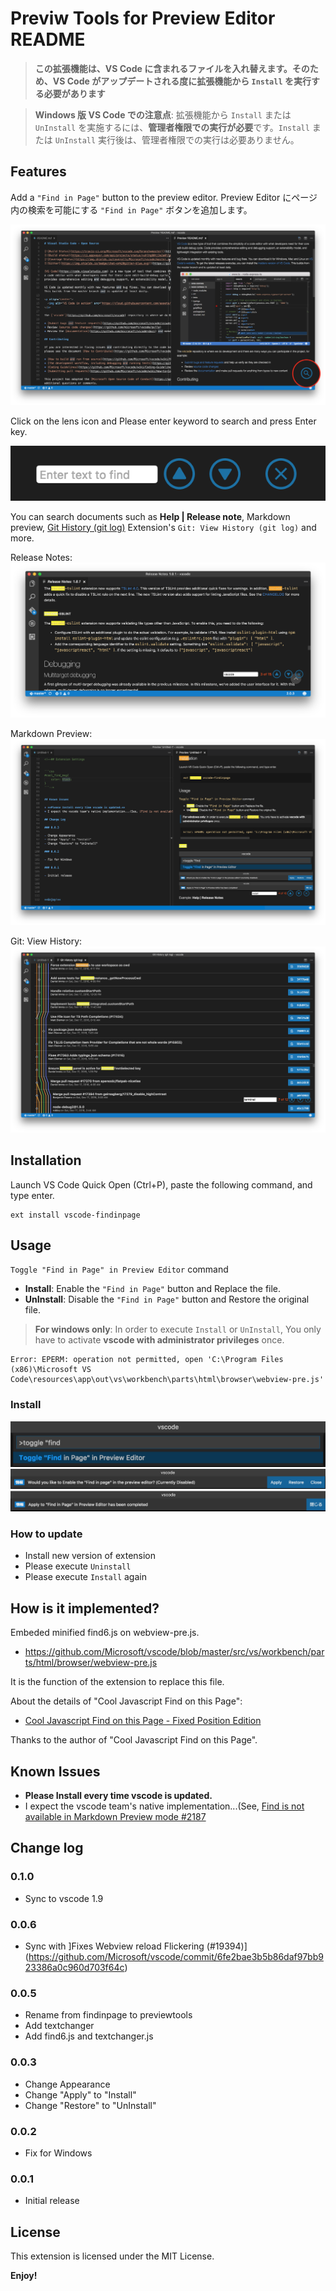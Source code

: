 # Previw Tools for Preview Editor README


> **この拡張機能は、VS Code に含まれるファイルを入れ替えます。そのため、VS Code がアップデートされる度に拡張機能から `Install` を実行する必要があります**

> **Windows 版 VS Code での注意点**: 拡張機能から `Install` または `UnInstall` を実施するには、**管理者権限での実行が必要**です。`Install` または `UnInstall` 実行後は、管理者権限での実行は必要ありません。



## Features

Add a `"Find in Page"` button to the preview editor.
Preview Editor にページ内の検索を可能にする `"Find in Page"` ボタンを追加します。

![](https://raw.githubusercontent.com/satokaz/vscode-findinpage/master/media/images/2017-01-07-13-33-21.png)

Click on the lens icon and Please enter keyword to search and press Enter key.

![](https://raw.githubusercontent.com/satokaz/vscode-findinpage/master/media/images/2017-01-07-13-44-58.png)

You can search documents such as **Help | Release note**, Markdown preview, [Git History (git log)](https://marketplace.visualstudio.com/items?itemName=donjayamanne.githistory) Extension's `Git: View History (git log)`  and more.


Release Notes:
![](https://raw.githubusercontent.com/satokaz/vscode-findinpage/master/media/images/2017-01-07-13-49-58.png)

Markdown Preview:
![](https://raw.githubusercontent.com/satokaz/vscode-findinpage/master/media/images/2017-01-07-13-55-51.png)

Git: View History:
![](https://raw.githubusercontent.com/satokaz/vscode-findinpage/master/media/images/2017-01-07-13-58-21.png)


## Installation

Launch VS Code Quick Open (Ctrl+P), paste the following command, and type enter.

```
ext install vscode-findinpage
```

## Usage

`Toggle "Find in Page" in Preview Editor` command

* **Install**: Enable the `"Find in Page"` button and Replace the file.
* **UnInstall**: Disable the `"Find in Page"` button and Restore the original file.

> **For windows only**: In order to execute `Install` or `UnInstall`, You only have to activate **vscode with administrator privileges** once.

```
Error: EPERM: operation not permitted, open 'C:\Program Files (x86)\Microsoft VS Code\resources\app\out\vs\workbench\parts\html\browser\webview-pre.js'
```

### Install

![](https://raw.githubusercontent.com/satokaz/vscode-findinpage/master/media/images/2017-01-05-12-32-43.png)
![](https://raw.githubusercontent.com/satokaz/vscode-findinpage/master/media/images/2017-01-05-12-33-02.png)
![](https://raw.githubusercontent.com/satokaz/vscode-findinpage/master/media/images/2017-01-05-12-33-19.png)



### How to update

- Install new version of extension
- Please execute `Uninstall`
- Please execute `Install` again

## How is it implemented?

Embeded minified find6.js on webview-pre.js.

* <https://github.com/Microsoft/vscode/blob/master/src/vs/workbench/parts/html/browser/webview-pre.js>

It is the function of the extension to replace this file.

About the details of "Cool Javascript Find on this Page":
* [Cool Javascript Find on this Page - Fixed Position Edition](http://www.seabreezecomputers.com/tips/find6.htm)

Thanks to the author of "Cool Javascript Find on this Page".


<!--## Extension Settings


```css
#cool_find_msg{
	color: black;
}
```-->


## Known Issues

* **Please Install every time vscode is updated.**
* I expect the vscode team's native implementation...(See, [Find is not available in Markdown Preview mode #2187](https://github.com/Microsoft/vscode/issues/2187)

## Change log


### 0.1.0

- Sync to vscode 1.9

### 0.0.6 

- Sync with ]Fixes Webview reload Flickering (#19394)](https://github.com/Microsoft/vscode/commit/6fe2bae3b5b86daf97bb923386a0c960d703f64c)


### 0.0.5 

- Rename from findinpage to previewtools
- Add textchanger
- Add find6.js and textchanger.js

### 0.0.3

- Change Appearance
- Change "Apply" to "Install"
- Change "Restore" to "UnInstall"

### 0.0.2

- Fix for Windows

### 0.0.1

- Initial release


## License

This extension is licensed under the MIT License.


**Enjoy!**